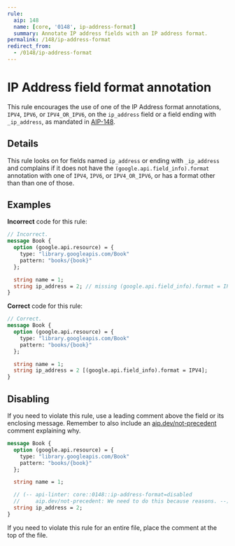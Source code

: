 ```yaml
---
rule:
  aip: 148
  name: [core, '0148', ip-address-format]
  summary: Annotate IP address fields with an IP address format.
permalink: /148/ip-address-format
redirect_from:
  - /0148/ip-address-format
---
```


# IP Address field format annotation

This rule encourages the use of one of the IP Address format annotations,
`IPV4`, `IPV6`, or `IPV4_OR_IPV6`, on the `ip_address` field or a field ending
with `_ip_address`, as mandated in [AIP-148][].

## Details

This rule looks on for fields named `ip_address` or ending with `_ip_address`
and complains if it does not have the `(google.api.field_info).format`
annotation with one of `IPV4`, `IPV6`, or `IPV4_OR_IPV6`, or has a format other
than than one of those.

## Examples

**Incorrect** code for this rule:

```proto
// Incorrect.
message Book {
  option (google.api.resource) = {
    type: "library.googleapis.com/Book"
    pattern: "books/{book}"
  };

  string name = 1;
  string ip_address = 2; // missing (google.api.field_info).format = IPV4
}
```

**Correct** code for this rule:

```proto
// Correct.
message Book {
  option (google.api.resource) = {
    type: "library.googleapis.com/Book"
    pattern: "books/{book}"
  };

  string name = 1;
  string ip_address = 2 [(google.api.field_info).format = IPV4];
}
```

## Disabling

If you need to violate this rule, use a leading comment above the field or its
enclosing message. Remember to also include an [aip.dev/not-precedent][]
comment explaining why.

```proto
message Book {
  option (google.api.resource) = {
    type: "library.googleapis.com/Book"
    pattern: "books/{book}"
  };

  string name = 1;

  // (-- api-linter: core::0148::ip-address-format=disabled
  //     aip.dev/not-precedent: We need to do this because reasons. --)
  string ip_address = 2;
}
```

If you need to violate this rule for an entire file, place the comment at the
top of the file.

[aip-148]: https://aip.dev/148
[aip.dev/not-precedent]: https://aip.dev/not-precedent